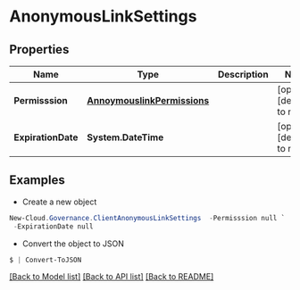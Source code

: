 # AnonymousLinkSettings
## Properties

Name | Type | Description | Notes
------------ | ------------- | ------------- | -------------
**Permisssion** | [**AnnoymouslinkPermissions**](AnnoymouslinkPermissions.md) |  | [optional] [default to null]
**ExpirationDate** | **System.DateTime** |  | [optional] [default to null]

## Examples

- Create a new object
```powershell
New-Cloud.Governance.ClientAnonymousLinkSettings  -Permisssion null `
 -ExpirationDate null
```

- Convert the object to JSON
```powershell
$ | Convert-ToJSON
```


[[Back to Model list]](../README.md#documentation-for-models) [[Back to API list]](../README.md#documentation-for-api-endpoints) [[Back to README]](../README.md)

